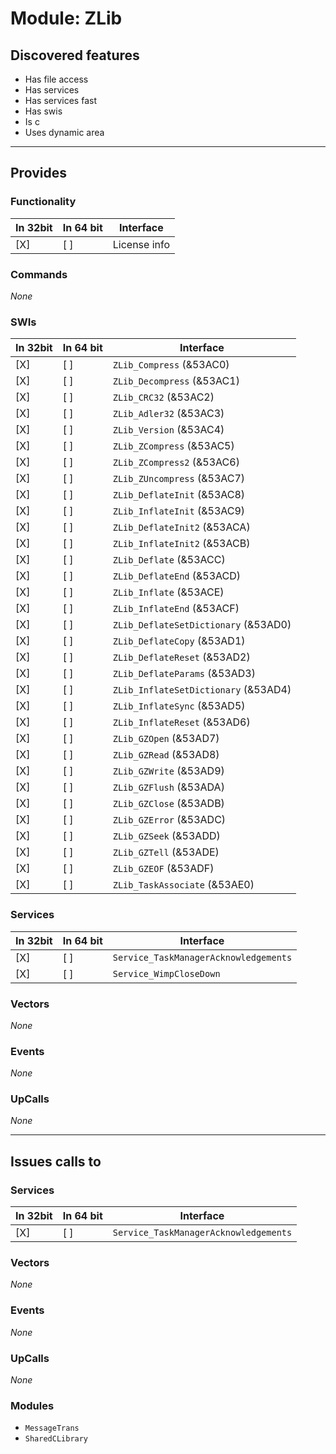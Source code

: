 # Module: ZLib

## Discovered features


* Has file access
* Has services
* Has services fast
* Has swis
* Is c
* Uses dynamic area

---

## Provides

### Functionality

| In 32bit | In 64 bit | Interface |
|----------|-----------|-----------|
| [X]      | [ ]       | License info |

### Commands


*None*


### SWIs


| In 32bit | In 64 bit | Interface |
|----------|-----------|-----------|
| [X]      | [ ]       | `ZLib_Compress` (&53AC0) |
| [X]      | [ ]       | `ZLib_Decompress` (&53AC1) |
| [X]      | [ ]       | `ZLib_CRC32` (&53AC2) |
| [X]      | [ ]       | `ZLib_Adler32` (&53AC3) |
| [X]      | [ ]       | `ZLib_Version` (&53AC4) |
| [X]      | [ ]       | `ZLib_ZCompress` (&53AC5) |
| [X]      | [ ]       | `ZLib_ZCompress2` (&53AC6) |
| [X]      | [ ]       | `ZLib_ZUncompress` (&53AC7) |
| [X]      | [ ]       | `ZLib_DeflateInit` (&53AC8) |
| [X]      | [ ]       | `ZLib_InflateInit` (&53AC9) |
| [X]      | [ ]       | `ZLib_DeflateInit2` (&53ACA) |
| [X]      | [ ]       | `ZLib_InflateInit2` (&53ACB) |
| [X]      | [ ]       | `ZLib_Deflate` (&53ACC) |
| [X]      | [ ]       | `ZLib_DeflateEnd` (&53ACD) |
| [X]      | [ ]       | `ZLib_Inflate` (&53ACE) |
| [X]      | [ ]       | `ZLib_InflateEnd` (&53ACF) |
| [X]      | [ ]       | `ZLib_DeflateSetDictionary` (&53AD0) |
| [X]      | [ ]       | `ZLib_DeflateCopy` (&53AD1) |
| [X]      | [ ]       | `ZLib_DeflateReset` (&53AD2) |
| [X]      | [ ]       | `ZLib_DeflateParams` (&53AD3) |
| [X]      | [ ]       | `ZLib_InflateSetDictionary` (&53AD4) |
| [X]      | [ ]       | `ZLib_InflateSync` (&53AD5) |
| [X]      | [ ]       | `ZLib_InflateReset` (&53AD6) |
| [X]      | [ ]       | `ZLib_GZOpen` (&53AD7) |
| [X]      | [ ]       | `ZLib_GZRead` (&53AD8) |
| [X]      | [ ]       | `ZLib_GZWrite` (&53AD9) |
| [X]      | [ ]       | `ZLib_GZFlush` (&53ADA) |
| [X]      | [ ]       | `ZLib_GZClose` (&53ADB) |
| [X]      | [ ]       | `ZLib_GZError` (&53ADC) |
| [X]      | [ ]       | `ZLib_GZSeek` (&53ADD) |
| [X]      | [ ]       | `ZLib_GZTell` (&53ADE) |
| [X]      | [ ]       | `ZLib_GZEOF` (&53ADF) |
| [X]      | [ ]       | `ZLib_TaskAssociate` (&53AE0) |


### Services


| In 32bit | In 64 bit | Interface |
|----------|-----------|-----------|
| [X]      | [ ]       | `Service_TaskManagerAcknowledgements` |
| [X]      | [ ]       | `Service_WimpCloseDown` |


### Vectors


*None*


### Events


*None*


### UpCalls


*None*


---

## Issues calls to

### Services


| In 32bit | In 64 bit | Interface |
|----------|-----------|-----------|
| [X]      | [ ]       | `Service_TaskManagerAcknowledgements` |


### Vectors


*None*


### Events


*None*


### UpCalls


*None*


### Modules


* `MessageTrans`
* `SharedCLibrary`


